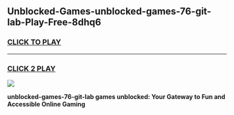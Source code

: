 
## Unblocked-Games-unblocked-games-76-git-lab-Play-Free-8dhq6
<h3>
<a href="https://premium76.site?title=unblocked-games-76-git-lab&ref=22A">CLICK TO PLAY</a></h3>
<hr>

<h3>
<a href="https://premium76.site?title=unblocked-games-76-git-lab&ref=22A">CLICK 2 PLAY</a>
  
</h3>

<a href="https://premium76.site?title=unblocked-games-76-git-lab&ref=22A"><img src="https://clearcache.store/games.png"></a>


**unblocked-games-76-git-lab games unblocked: Your Gateway to Fun and Accessible Online Gaming**
